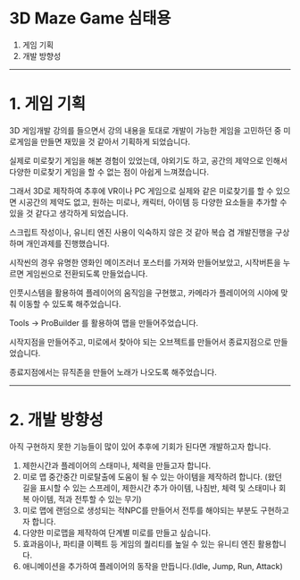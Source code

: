 # 3D Maze Game 심태용

1. 게임 기획
2. 개발 방향성

---
# 1. 게임 기획

3D 게임개발 강의를 들으면서 강의 내용을 토대로 개발이 가능한 게임을 고민하던 중 미로게임을 만들면 재밌을 것 같아서 기획하게 되었습니다.

실제로 미로찾기 게임을 해본 경험이 있었는데, 야외기도 하고, 공간의 제약으로 인해서 다양한 미로찾기 게임을 할 수 없는 점이 아쉽게 느껴졌습니다. 

그래서 3D로 제작하여 추후에 VR이나 PC 게임으로 실제와 같은 미로찾기를 할 수 있으면 시공간의 제약도 없고, 원하는 미로나, 캐릭터, 아이템 등 다양한 요소들을 추가할 수 있을 것 같다고 생각하게 되었습니다.

스크립트 작성이나, 유니티 엔진 사용이 익숙하지 않은 것 같아 복습 겸 개발진행을 구상하며 개인과제를 진행했습니다.

시작씬의 경우 유명한 영화인 메이즈러너 포스터를 가져와 만들어보았고, 시작버튼을 누르면 게임씬으로 전환되도록 만들었습니다.

인풋시스템을 활용하여 플레이어의 움직임을 구현했고, 카메라가 플레이어의 시야에 맞춰 이동할 수 있도록 해주었습니다.

Tools -> ProBuilder 를 활용하여 맵을 만들어주었습니다.

시작지점을 만들어주고, 미로에서 찾아야 되는 오브젝트를 만들어서 종료지점으로 만들었습니다.

종료지점에서는 뮤직존을 만들어 노래가 나오도록 해주었습니다.

---
# 2. 개발 방향성

아직 구현하지 못한 기능들이 많이 있어 추후에 기회가 된다면 개발하고자 합니다. 

1. 제한시간과 플레이어의 스태미나, 체력을 만들고자 합니다.  
2. 미로 맵 중간중간 미로탈출에 도움이 될 수 있는 아이템을 제작하려 합니다. (왔던 길을 표시할 수 있는 스프레이, 제한시간 추가 아이템, 나침반, 체력 및 스태미나 회복 아이템, 적과 전투할 수 있는 무기)
3. 미로 맵에 랜덤으로 생성되는 적NPC를 만들어서 전투를 해야되는 부분도 구현하고자 합니다.
4. 다양한 미로맵을 제작하여 단계별 미로를 만들고 싶습니다.
5. 효과음이나, 파티클 이펙트 등 게임의 퀄리티를 높일 수 있는 유니티 엔진 활용합니다.
6. 애니메이션을 추가하여 플레이어의 동작을 만듭니다.(Idle, Jump, Run, Attack)
